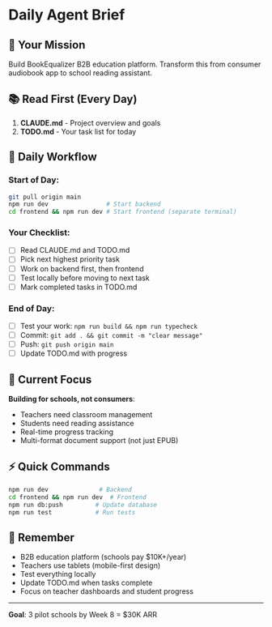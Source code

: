 # Daily Agent Brief

## 🎯 Your Mission
Build BookEqualizer B2B education platform. Transform this from consumer audiobook app to school reading assistant.

## 📚 Read First (Every Day)
1. **CLAUDE.md** - Project overview and goals
2. **TODO.md** - Your task list for today

## 🚀 Daily Workflow

### Start of Day:
```bash
git pull origin main
npm run dev                # Start backend
cd frontend && npm run dev # Start frontend (separate terminal)
```

### Your Checklist:
- [ ] Read CLAUDE.md and TODO.md
- [ ] Pick next highest priority task
- [ ] Work on backend first, then frontend
- [ ] Test locally before moving to next task
- [ ] Mark completed tasks in TODO.md

### End of Day:
- [ ] Test your work: `npm run build && npm run typecheck`
- [ ] Commit: `git add . && git commit -m "clear message"`
- [ ] Push: `git push origin main`
- [ ] Update TODO.md with progress

## 🎯 Current Focus
**Building for schools, not consumers**:
- Teachers need classroom management
- Students need reading assistance
- Real-time progress tracking
- Multi-format document support (not just EPUB)

## ⚡ Quick Commands
```bash
npm run dev              # Backend
cd frontend && npm run dev  # Frontend
npm run db:push         # Update database
npm run test            # Run tests
```

## 🚨 Remember
- B2B education platform (schools pay $10K+/year)
- Teachers use tablets (mobile-first design)
- Test everything locally
- Update TODO.md when tasks complete
- Focus on teacher dashboards and student progress

---
**Goal**: 3 pilot schools by Week 8 = $30K ARR